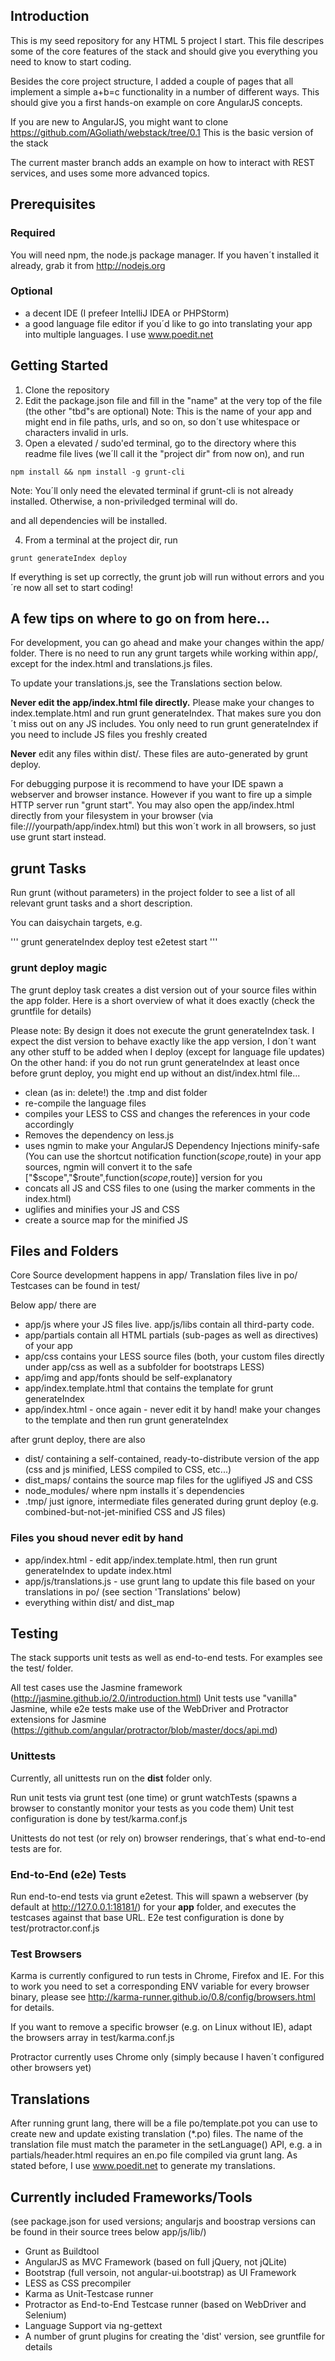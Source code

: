 ## Introduction

This is my seed repository for any HTML 5 project I start.
This file descripes some of the core features of the stack and should give you everything you need to know to start coding.

Besides the core project structure, I added a couple of pages that all implement a simple a+b=c functionality in a number of different ways.
This should give you a first hands-on example on core AngularJS concepts.

If you are new to AngularJS, you might want to clone https://github.com/AGoliath/webstack/tree/0.1
This is the basic version of the stack

The current master branch adds an example on how to interact with REST services, and uses some more advanced topics.

## Prerequisites

### Required
You will need npm, the node.js package manager. 
If you haven´t installed it already, grab it from http://nodejs.org

###  Optional

* a decent IDE (I prefeer IntelliJ IDEA or PHPStorm)
* a good language file editor if you´d like to go into translating your app into multiple languages. I use www.poedit.net

## Getting Started

1. Clone the repository
2. Edit the package.json file and fill in the "name" at the very top of the file (the other "tbd"s are optional)
   Note: This is the name of your app and might end in file paths, urls, and so on, so don´t use whitespace or characters invalid in urls.
3. Open a elevated / sudo'ed terminal, go to the directory where this readme file lives (we´ll call it the "project dir" from now on), and run
   
```
npm install && npm install -g grunt-cli
```
Note: You´ll only need the elevated terminal if grunt-cli is not already installed. Otherwise, a non-priviledged terminal will do.

and all dependencies will be installed.

4. From a terminal at the project dir, run

```
grunt generateIndex deploy
```
If everything is set up correctly, the grunt job will run without errors and you´re now all set to start coding!

## A few tips on where to go on from here...

For development, you can go ahead and make your changes within the app/ folder.
There is no need to run any grunt targets while working within app/, except for the index.html and translations.js files.

To update your translations.js, see the Translations section below.

**Never edit the app/index.html file directly.** Please make your changes to index.template.html and run grunt generateIndex.
That makes sure you don´t miss out on any JS includes. You only need to run grunt generateIndex if you need to include JS files you freshly created

**Never** edit any files within dist/. These files are auto-generated by grunt deploy.

For debugging purpose it is recommend to have your IDE spawn a webserver and browser instance.
However if you want to fire up a simple HTTP server run "grunt start".
You may also open the app/index.html directly from your filesystem in your browser (via file:///yourpath/app/index.html) but this won´t work in all browsers,
so just use grunt start instead.


## grunt Tasks

Run grunt (without parameters) in the project folder to see a list of all relevant grunt tasks and a short description.

You can daisychain targets, e.g.

'''
grunt generateIndex deploy test e2etest start
'''

### grunt deploy magic

The grunt deploy task creates a dist version out of your source files within the app folder.
Here is a short overview of what it does exactly (check the gruntfile for details)

Please note: By design it does not execute the grunt generateIndex task.
I expect the dist version to behave exactly like the app version, I don´t want any other stuff to be added when I deploy (except for language file updates)
On the other hand: if you do not run grunt generateIndex at least once before grunt deploy, you might end up without an dist/index.html file...

* clean (as in: delete!) the .tmp and dist folder
* re-compile the language files
* compiles your LESS to CSS and changes the references in your code accordingly
* Removes the dependency on less.js
* uses ngmin to make your AngularJS Dependency Injections minify-safe
  (You can use the shortcut notification function($scope,$route) in your app sources,
  ngmin will convert it to the safe ["$scope","$route",function($scope,$route)] version for you
* concats all JS and CSS files to one (using the marker comments in the index.html)
* uglifies and minifies your JS and CSS
* create a source map for the minified JS

## Files and Folders

Core Source development happens in app/
Translation files live in po/ 
Testcases can be found in test/

Below app/ there are

* app/js where your JS files live. app/js/libs contain all third-party code.
* app/partials contain all HTML partials (sub-pages as well as directives) of your app
* app/css contains your LESS source files (both, your custom files directly under app/css as well as a subfolder for bootstraps LESS)
* app/img and app/fonts should be self-explanatory
* app/index.template.html that contains the template for grunt generateIndex
* app/index.html - once again - never edit it by hand! make your changes to the template and then run grunt generateIndex

after grunt deploy, there are also

* dist/ containing a self-contained, ready-to-distribute version of the app (css and js minified, LESS compiled to CSS, etc...)
* dist_maps/ contains the source map files for the uglifiyed JS and CSS
* node_modules/ where npm installs it´s dependencies
* .tmp/ just ignore, intermediate files generated during grunt deploy (e.g. combined-but-not-jet-minified CSS and JS files)

### Files you shoud never edit by hand

* app/index.html - edit app/index.template.html, then run grunt generateIndex to update index.html
* app/js/translations.js - use grunt lang to update this file based on your translations in po/ (see section 'Translations' below)
* everything within dist/ and dist_map


## Testing

The stack supports unit tests as well as end-to-end tests.
For examples see the test/ folder.

All test cases use the Jasmine framework (http://jasmine.github.io/2.0/introduction.html)
Unit tests use "vanilla" Jasmine, while e2e tests make use of the WebDriver and Protractor extensions for Jasmine (https://github.com/angular/protractor/blob/master/docs/api.md)

### Unittests

Currently, all unittests run on the **dist** folder only.

Run unit tests via grunt test (one time) or grunt watchTests (spawns a browser to constantly monitor your tests as you code them)
Unit test configuration is done by test/karma.conf.js


Unittests do not test (or rely on) browser renderings, that´s what end-to-end tests are for.

### End-to-End (e2e) Tests

Run end-to-end tests via grunt e2etest.
This will spawn a webserver (by default at http://127.0.0.1:18181/) for your **app** folder, and executes the testcases against that base URL.
E2e test configuration is done by test/protractor.conf.js

### Test Browsers
Karma is currently configured to run tests in Chrome, Firefox and IE.
For this to work you need to set a corresponding ENV variable for every browser binary,
please see http://karma-runner.github.io/0.8/config/browsers.html for details.

If you want to remove a specific browser (e.g. on Linux without IE), adapt the browsers array in test/karma.conf.js

Protractor currently uses Chrome only (simply because I haven´t configured other browsers yet)

## Translations

After running grunt lang, there will be a file po/template.pot you can use to create new and update existing translation (*.po) files.
The name of the translation file must match the parameter in the setLanguage() API, e.g. a  <span ng-click="setLanguage('en')"> in partials/header.html requires an en.po file compiled via grunt lang.
As stated before, I use www.poedit.net to generate my translations.


## Currently included Frameworks/Tools
(see package.json for used versions; angularjs and boostrap versions can be found in their source trees below app/js/lib/)

* Grunt as Buildtool
* AngularJS as MVC Framework (based on full jQuery, not jQLite)
* Bootstrap (full versoin, not angular-ui.bootstrap) as UI Framework
* LESS as CSS precompiler
* Karma as Unit-Testcase runner
* Protractor as End-to-End Testcase runner (based on WebDriver and Selenium)
* Language Support via ng-gettext
* A number of grunt plugins for creating the 'dist' version, see gruntfile for details


